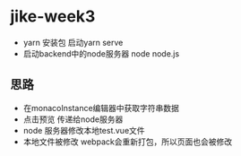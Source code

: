 # jike-week3


- yarn 安装包  启动yarn serve
- 启动backend中的node服务器 node node.js


## 思路

- 在monacoInstance编辑器中获取字符串数据
- 点击预览 传递给node服务器
- node 服务器修改本地test.vue文件
- 本地文件被修改 webpack会重新打包，所以页面也会被修改
